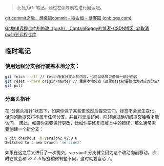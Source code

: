 > 此处为Git笔记。通过左侧导航栏进行阅读吧。

[git commit之后，想撤销commit - 持＆恒 - 博客园 (cnblogs.com)](https://www.cnblogs.com/lfxiao/p/9378763.html)

[Git撤销远程仓库的修改（push）_CaptainBuggy的博客-CSDN博客_git取消push到远程仓库](https://blog.csdn.net/weixin_43738524/article/details/107005596)

## 临时笔记

### 使用远程分支强行覆盖本地分支：

```bash
git fetch --all // fetch所有分支上的内容，也可以选择只备份一部分内容
git reset --hard origin/master // 重置本地分支（这里master要修改为对应的分支名）
git pull
```

### 分离头指针

在“分离头指针”状态下，如果你做了某些更改然后提交它们，标签不会发生变化， 但你的新提交将不属于任何分支，并且将无法访问，除非通过确切的提交哈希才能访问。 因此，如果你需要进行更改，比如你要修复旧版本中的错误，那么通常需要创建一个新分支：

```bash
$ git checkout -b version2 v2.0.0
Switched to a new branch 'version2'
```

如果在这之后又进行了一次提交，`version2` 分支就会因为这个改动向前移动， 此时它就会和 `v2.0.0` 标签稍微有些不同，这时就要当心了。

